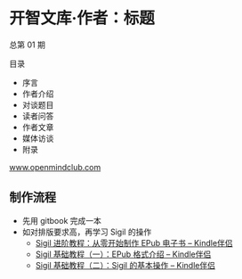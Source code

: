 # 开智文库·作者：标题

总第 01 期 

目录

- 序言
- 作者介绍
- 对谈题目
- 读者问答
- 作者文章
- 媒体访谈
- 附录

www.openmindclub.com


## 制作流程

- 先用 gitbook 完成一本
- 如对排版要求高，再学习 Sigil 的操作
	+ [Sigil 进阶教程：从零开始制作 EPub 电子书 – Kindle伴侣](http://kindlefere.com/post/73.html)
	+ [Sigil 基础教程（一）：EPub 格式介绍 – Kindle伴侣](http://kindlefere.com/post/71.html)
	+ [Sigil 基础教程（二）：Sigil 的基本操作 – Kindle伴侣](http://kindlefere.com/post/72.html)


